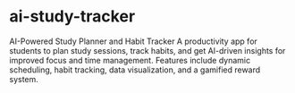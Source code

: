 # ai-study-tracker
AI-Powered Study Planner and Habit Tracker A productivity app for students to plan study sessions, track habits, and get AI-driven insights for improved focus and time management. Features include dynamic scheduling, habit tracking, data visualization, and a gamified reward system.
